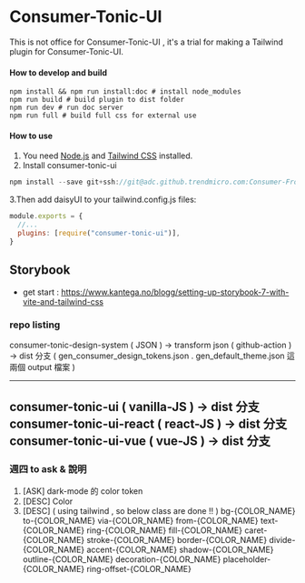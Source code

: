 # Consumer-Tonic-UI

 This is not office for Consumer-Tonic-UI , it's a trial for making a Tailwind plugin for Consumer-Tonic-UI.

#### How to develop and build

```shell
npm install && npm run install:doc # install node_modules
npm run build # build plugin to dist folder
npm run dev # run doc server
npm run full # build full css for external use
```


#### How to use

1. You need [Node.js](https://tailwindcss.com/docs/installation) and [Tailwind CSS](https://tailwindcss.com/docs/installation) installed.
2. Install consumer-tonic-ui
```js
npm install --save git+ssh://git@adc.github.trendmicro.com:Consumer-Frontend/consumer-tonic-ui.git
```
3.Then add daisyUI to your tailwind.config.js files:
```js
module.exports = {
  //...
  plugins: [require("consumer-tonic-ui")],
}
```

## Storybook

- get start : https://www.kantega.no/blogg/setting-up-storybook-7-with-vite-and-tailwind-css


### repo listing

consumer-tonic-design-system ( JSON ) -> transform json ( github-action ) -> dist 分支 ( gen_consumer_design_tokens.json . gen_default_theme.json 這兩個 output 檔案 )

--------
consumer-tonic-ui ( vanilla-JS ) -> dist 分支
consumer-tonic-ui-react ( react-JS ) -> dist 分支
consumer-tonic-ui-vue ( vue-JS ) -> dist 分支
--------

### 週四 to ask & 說明

1. [ASK] dark-mode 的 color token
2. [DESC] Color
3. [DESC] ( using tailwind , so below class are done !! ) 
     bg-{COLOR_NAME}
     to-{COLOR_NAME}
     via-{COLOR_NAME}
     from-{COLOR_NAME}
     text-{COLOR_NAME}
     ring-{COLOR_NAME}
     fill-{COLOR_NAME}
     caret-{COLOR_NAME}
     stroke-{COLOR_NAME}
     border-{COLOR_NAME}
     divide-{COLOR_NAME}
     accent-{COLOR_NAME}
     shadow-{COLOR_NAME}
     outline-{COLOR_NAME}
     decoration-{COLOR_NAME}
     placeholder-{COLOR_NAME}
     ring-offset-{COLOR_NAME}
